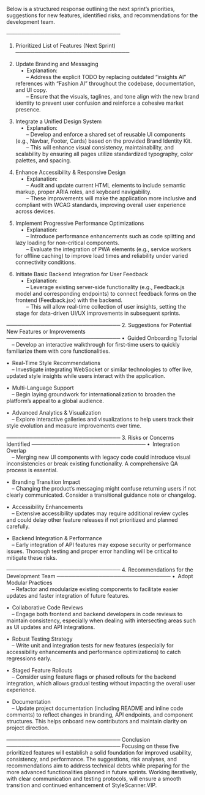 Below is a structured response outlining the next sprint’s priorities, suggestions for new features,
identified risks, and recommendations for the development team.

──────────────────────────────

1. Prioritized List of Features (Next Sprint) ──────────────────────────────
1. Update Branding and Messaging  
    • Explanation:  
     – Address the explicit TODO by replacing outdated “insights AI” references with “Fashion AI”
   throughout the codebase, documentation, and UI copy.  
     – Ensure that the visuals, taglines, and tone align with the new brand identity to prevent user
   confusion and reinforce a cohesive market presence.

1. Integrate a Unified Design System  
    • Explanation:  
     – Develop and enforce a shared set of reusable UI components (e.g., Navbar, Footer, Cards)
   based on the provided Brand Identity Kit.  
     – This will enhance visual consistency, maintainability, and scalability by ensuring all pages
   utilize standardized typography, color palettes, and spacing.

1. Enhance Accessibility & Responsive Design  
    • Explanation:  
     – Audit and update current HTML elements to include semantic markup, proper ARIA roles, and
   keyboard navigability.  
     – These improvements will make the application more inclusive and compliant with WCAG
   standards, improving overall user experience across devices.

1. Implement Progressive Performance Optimizations  
    • Explanation:  
     – Introduce performance enhancements such as code splitting and lazy loading for non-critical
   components.  
     – Evaluate the integration of PWA elements (e.g., service workers for offline caching) to
   improve load times and reliability under varied connectivity conditions.

1. Initiate Basic Backend Integration for User Feedback  
    • Explanation:  
     – Leverage existing server-side functionality (e.g., Feedback.js model and corresponding
   endpoints) to connect feedback forms on the frontend (Feedback.jsx) with the backend.  
     – This will allow real-time collection of user insights, setting the stage for data-driven
   UI/UX improvements in subsequent sprints.

────────────────────────────── 2. Suggestions for Potential New Features or Improvements
────────────────────────────── • Guided Onboarding Tutorial  
 – Develop an interactive walkthrough for first-time users to quickly familiarize them with core
functionalities.

• Real-Time Style Recommendations  
 – Investigate integrating WebSocket or similar technologies to offer live, updated style insights
while users interact with the application.

• Multi-Language Support  
 – Begin laying groundwork for internationalization to broaden the platform’s appeal to a global
audience.

• Advanced Analytics & Visualization  
 – Explore interactive galleries and visualizations to help users track their style evolution and
measure improvements over time.

────────────────────────────── 3. Risks or Concerns Identified ──────────────────────────────
• Integration Overlap  
 – Merging new UI components with legacy code could introduce visual inconsistencies or break
existing functionality. A comprehensive QA process is essential.

• Branding Transition Impact  
 – Changing the product’s messaging might confuse returning users if not clearly communicated.
Consider a transitional guidance note or changelog.

• Accessibility Enhancements  
 – Extensive accessibility updates may require additional review cycles and could delay other
feature releases if not prioritized and planned carefully.

• Backend Integration & Performance  
 – Early integration of API features may expose security or performance issues. Thorough testing and
proper error handling will be critical to mitigate these risks.

────────────────────────────── 4. Recommendations for the Development Team
────────────────────────────── • Adopt Modular Practices  
 – Refactor and modularize existing components to facilitate easier updates and faster integration
of future features.

• Collaborative Code Reviews  
 – Engage both frontend and backend developers in code reviews to maintain consistency, especially
when dealing with intersecting areas such as UI updates and API integrations.

• Robust Testing Strategy  
 – Write unit and integration tests for new features (especially for accessibility enhancements and
performance optimizations) to catch regressions early.

• Staged Feature Rollouts  
 – Consider using feature flags or phased rollouts for the backend integration, which allows gradual
testing without impacting the overall user experience.

• Documentation  
 – Update project documentation (including README and inline code comments) to reflect changes in
branding, API endpoints, and component structures. This helps onboard new contributors and maintain
clarity on project direction.

────────────────────────────── Conclusion ────────────────────────────── Focusing on these five
prioritized features will establish a solid foundation for improved usability, consistency, and
performance. The suggestions, risk analyses, and recommendations aim to address technical debts
while preparing for the more advanced functionalities planned in future sprints. Working
iteratively, with clear communication and testing protocols, will ensure a smooth transition and
continued enhancement of StyleScanner.VIP.
